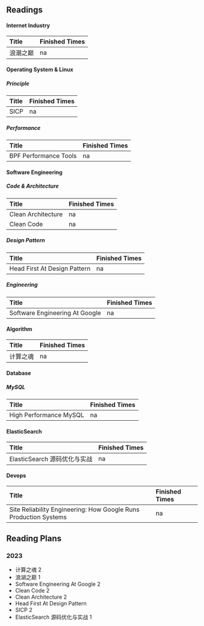 ## Readings

#### Internet Industry

| Title | Finished Times |
| :---- | :--- |
| 浪潮之巅 | na |


#### Operating System & Linux

##### Principle

| Title | Finished Times |
| :---- | :--- |
| SICP | na |

##### Performance

| Title | Finished Times |
| :---- | :--- |
| BPF Performance Tools | na |


#### Software Engineering
##### Code & Architecture

| Title | Finished Times |
| :---- | :--- |
| Clean Architecture| na |
| Clean Code | na |

##### Design Pattern

| Title | Finished Times |
| :---- | :--- |
| Head First At Design Pattern | na |

##### Engineering

| Title | Finished Times |
| :---- | :--- |
| Software Engineering At Google | na |

#### Algorithm

| Title | Finished Times |
| :---- | :--- |
| 计算之魂 | na |


#### Database 
##### MySQL

| Title | Finished Times |
| :---- | :--- |
| High Performance MySQL | na |

#### ElasticSearch

| Title | Finished Times |
| :---- | :--- |
| ElasticSearch 源码优化与实战 | na |

#### Devops

| Title | Finished Times |
| :---- | :--- |
| Site Reliability Engineering: How Google Runs Production Systems | na |


## Reading Plans

### 2023
- 计算之魂 2 
- 浪湖之巅 1
- Software Engineering At Google 2
- Clean Code 2
- Clean Architecture 2
- Head First At Design Pattern
- SICP 2
- ElasticSearch 源码优化与实战 1

